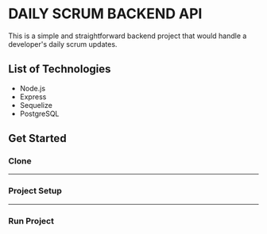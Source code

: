 # DAILY SCRUM BACKEND API

This is a simple and straightforward backend project that would handle a developer's daily scrum updates.

## List of Technologies

- Node.js
- Express
- Sequelize
- PostgreSQL

## Get Started

### Clone

---

### Project Setup

---

### Run Project
